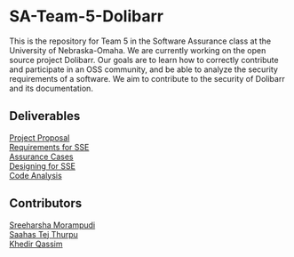 # SA-Team-5-Dolibarr

This is the repository for Team 5 in the Software Assurance class at the University of Nebraska-Omaha. We are currently working on the open source project Dolibarr. Our goals are to learn how to correctly contribute and participate in an OSS community, and be able to analyze the security requirements of a software. We aim to contribute to the security of Dolibarr and its documentation.

## Deliverables
[Project Proposal](https://github.com/SreeharshaMorampudi/SA-Team-5-Dolibarr/blob/main/Project%20Proposal/Project%20Proposal.md)  
[Requirements for SSE](https://github.com/SreeharshaMorampudi/SA-Team-5-Dolibarr/blob/main/Requirements%20for%20Software%20Security%20Engineering/Requirements%20for%20system%20security%20engineering.md)  
[Assurance Cases](https://github.com/SreeharshaMorampudi/SA-Team-5-Dolibarr/blob/main/Assurance%20Cases/AssuranceCases.md)  
[Designing for SSE](https://github.com/SreeharshaMorampudi/SA-Team-5-Dolibarr/blob/main/Desingning/Designing%20for%20SSE.md)  
[Code Analysis](https://github.com/SreeharshaMorampudi/SA-Team-5-Dolibarr/blob/main/Assurance%20Cases/Assurance%20Cases.md)  

## Contributors
[Sreeharsha Morampudi]()  
[Saahas Tej Thurpu]()  
[Khedir Qassim]()  
